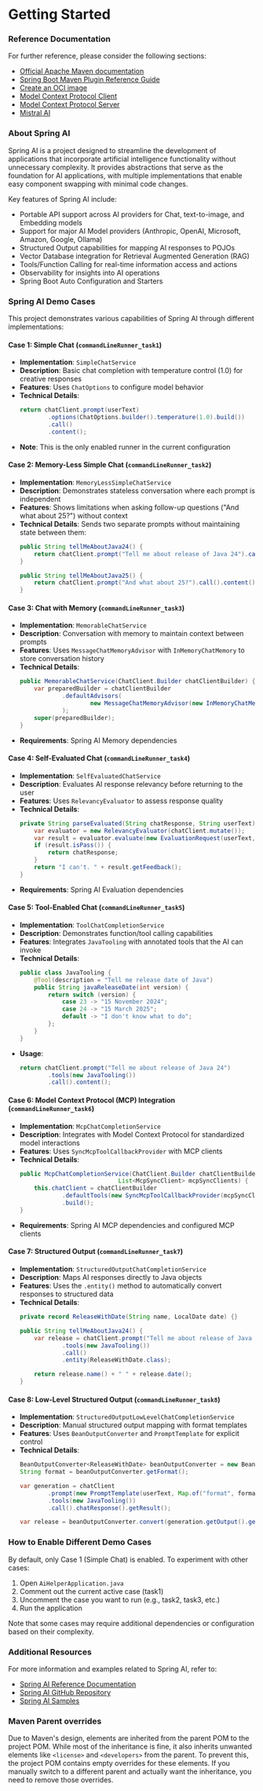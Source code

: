# Getting Started

### Reference Documentation

For further reference, please consider the following sections:

* [Official Apache Maven documentation](https://maven.apache.org/guides/index.html)
* [Spring Boot Maven Plugin Reference Guide](https://docs.spring.io/spring-boot/3.4.4/maven-plugin)
* [Create an OCI image](https://docs.spring.io/spring-boot/3.4.4/maven-plugin/build-image.html)
* [Model Context Protocol Client](https://docs.spring.io/spring-ai/reference/api/mcp/mcp-client-boot-starter-docs.html)
* [Model Context Protocol Server](https://docs.spring.io/spring-ai/reference/api/mcp/mcp-server-boot-starter-docs.html)
* [Mistral AI](https://docs.spring.io/spring-ai/reference/api/chat/mistralai-chat.html)

### About Spring AI

Spring AI is a project designed to streamline the development of applications that incorporate artificial intelligence functionality without unnecessary complexity. It provides abstractions that serve as the foundation for AI applications, with multiple implementations that enable easy component swapping with minimal code changes.

Key features of Spring AI include:
- Portable API support across AI providers for Chat, text-to-image, and Embedding models
- Support for major AI Model providers (Anthropic, OpenAI, Microsoft, Amazon, Google, Ollama)
- Structured Output capabilities for mapping AI responses to POJOs
- Vector Database integration for Retrieval Augmented Generation (RAG)
- Tools/Function Calling for real-time information access and actions
- Observability for insights into AI operations
- Spring Boot Auto Configuration and Starters

### Spring AI Demo Cases

This project demonstrates various capabilities of Spring AI through different implementations:

#### Case 1: Simple Chat (`commandLineRunner_task1`)
- **Implementation**: `SimpleChatService`
- **Description**: Basic chat completion with temperature control (1.0) for creative responses
- **Features**: Uses `ChatOptions` to configure model behavior
- **Technical Details**:
  ```java
  return chatClient.prompt(userText)
          .options(ChatOptions.builder().temperature(1.0).build())
          .call()
          .content();
  ```
- **Note**: This is the only enabled runner in the current configuration

#### Case 2: Memory-Less Simple Chat (`commandLineRunner_task2`)
- **Implementation**: `MemoryLessSimpleChatService`
- **Description**: Demonstrates stateless conversation where each prompt is independent
- **Features**: Shows limitations when asking follow-up questions ("And what about 25?") without context
- **Technical Details**: Sends two separate prompts without maintaining state between them:
  ```java
  public String tellMeAboutJava24() {
      return chatClient.prompt("Tell me about release of Java 24").call().content();
  }
  
  public String tellMeAboutJava25() {
      return chatClient.prompt("And what about 25?").call().content();
  }
  ```

#### Case 3: Chat with Memory (`commandLineRunner_task3`)
- **Implementation**: `MemorableChatService`
- **Description**: Conversation with memory to maintain context between prompts
- **Features**: Uses `MessageChatMemoryAdvisor` with `InMemoryChatMemory` to store conversation history
- **Technical Details**:
  ```java
  public MemorableChatService(ChatClient.Builder chatClientBuilder) {
      var preparedBuilder = chatClientBuilder
              .defaultAdvisors(
                      new MessageChatMemoryAdvisor(new InMemoryChatMemory())
              );
      super(preparedBuilder);
  }
  ```
- **Requirements**: Spring AI Memory dependencies

#### Case 4: Self-Evaluated Chat (`commandLineRunner_task4`)
- **Implementation**: `SelfEvaluatedChatService`
- **Description**: Evaluates AI response relevancy before returning to the user
- **Features**: Uses `RelevancyEvaluator` to assess response quality
- **Technical Details**:
  ```java
  private String parseEvaluated(String chatResponse, String userText) {
      var evaluator = new RelevancyEvaluator(chatClient.mutate());
      var result = evaluator.evaluate(new EvaluationRequest(userText, Collections.emptyList(), chatResponse));
      if (result.isPass()) {
          return chatResponse;
      }
      return "I can't. " + result.getFeedback();
  }
  ```
- **Requirements**: Spring AI Evaluation dependencies

#### Case 5: Tool-Enabled Chat (`commandLineRunner_task5`)
- **Implementation**: `ToolChatCompletionService`
- **Description**: Demonstrates function/tool calling capabilities
- **Features**: Integrates `JavaTooling` with annotated tools that the AI can invoke
- **Technical Details**:
  ```java
  public class JavaTooling {
      @Tool(description = "Tell me release date of Java")
      public String javaReleaseDate(int version) {
          return switch (version) {
              case 23 -> "15 November 2024";
              case 24 -> "15 March 2025";
              default -> "I don't know what to do";
          };
      }
  }
  ```
- **Usage**:
  ```java
  return chatClient.prompt("Tell me about release of Java 24")
          .tools(new JavaTooling())
          .call().content();
  ```

#### Case 6: Model Context Protocol (MCP) Integration (`commandLineRunner_task6`)
- **Implementation**: `McpChatCompletionService`
- **Description**: Integrates with Model Context Protocol for standardized model interactions
- **Features**: Uses `SyncMcpToolCallbackProvider` with MCP clients
- **Technical Details**:
  ```java
  public McpChatCompletionService(ChatClient.Builder chatClientBuilder,
                              List<McpSyncClient> mcpSyncClients) {
      this.chatClient = chatClientBuilder
              .defaultTools(new SyncMcpToolCallbackProvider(mcpSyncClients))
              .build();
  }
  ```
- **Requirements**: Spring AI MCP dependencies and configured MCP clients

#### Case 7: Structured Output (`commandLineRunner_task7`)
- **Implementation**: `StructuredOutputChatCompletionService`
- **Description**: Maps AI responses directly to Java objects
- **Features**: Uses the `.entity()` method to automatically convert responses to structured data
- **Technical Details**:
  ```java
  private record ReleaseWithDate(String name, LocalDate date) {}
  
  public String tellMeAboutJava24() {
      var release = chatClient.prompt("Tell me about release of Java 24")
              .tools(new JavaTooling())
              .call()
              .entity(ReleaseWithDate.class);
  
      return release.name() + " " + release.date();
  }
  ```

#### Case 8: Low-Level Structured Output (`commandLineRunner_task8`)
- **Implementation**: `StructuredOutputLowLevelChatCompletionService`
- **Description**: Manual structured output mapping with format templates
- **Features**: Uses `BeanOutputConverter` and `PromptTemplate` for explicit control
- **Technical Details**:
  ```java
  BeanOutputConverter<ReleaseWithDate> beanOutputConverter = new BeanOutputConverter<>(ReleaseWithDate.class);
  String format = beanOutputConverter.getFormat();
  
  var generation = chatClient
          .prompt(new PromptTemplate(userText, Map.of("format", format)).create())
          .tools(new JavaTooling())
          .call().chatResponse().getResult();
  
  var release = beanOutputConverter.convert(generation.getOutput().getText());
  ```

### How to Enable Different Demo Cases

By default, only Case 1 (Simple Chat) is enabled. To experiment with other cases:

1. Open `AiHelperApplication.java`
2. Comment out the current active case (task1)
3. Uncomment the case you want to run (e.g., task2, task3, etc.)
4. Run the application

Note that some cases may require additional dependencies or configuration based on their complexity.

### Additional Resources

For more information and examples related to Spring AI, refer to:
- [Spring AI Reference Documentation](https://docs.spring.io/spring-ai/reference/)
- [Spring AI GitHub Repository](https://github.com/spring-projects/spring-ai)
- [Spring AI Samples](https://docs.spring.io/spring-ai/reference/getting-started.html#spring-ai-samples)

### Maven Parent overrides

Due to Maven's design, elements are inherited from the parent POM to the project POM.
While most of the inheritance is fine, it also inherits unwanted elements like `<license>` and `<developers>` from the
parent.
To prevent this, the project POM contains empty overrides for these elements.
If you manually switch to a different parent and actually want the inheritance, you need to remove those overrides.

